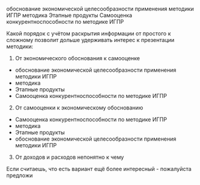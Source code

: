 обоснование экономической целесообразности применения методики ИГПР
методика
Этапные продукты
Самооценка конкурентноспособности по методике ИГПР

Какой порядок с учётом раскрытия информации от простого к сложному позволит дольше удерживать интерес к презентации методики:

1. От экономического обоснования к самооценке
 - обоснование экономической целесообразности применения методики ИГПР
 - методика
 - Этапные продукты
 - Самооценка конкурентноспособности по методике ИГПР
 
2. От самооценки к экономическому обоснованию
 - Самооценка конкурентноспособности по методике ИГПР
 - методика
 - Этапные продукты
 - обоснование экономической целесообразности применения методики ИГПР

3. От доходов и расходов непонятно к чему

Если считаешь, что есть вариант ещё более интересный - пожалуйста предложи
